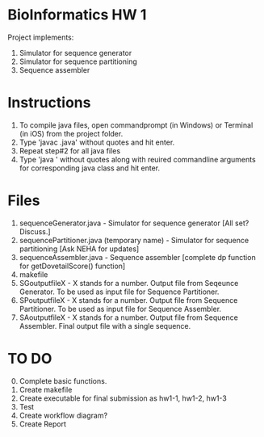 # BioInformatics HW 1
Project implements:
1. Simulator for sequence generator 
2. Simulator for sequence partitioning 
3. Sequence assembler

# Instructions
1. To compile java files, open commandprompt (in Windows) or Terminal (in iOS) from the project folder.
2. Type 'javac <java filename>.java' without quotes and hit enter.
3. Repeat step#2 for all java files
4. Type 'java <java filename>' without quotes along with reuired commandline arguments for corresponding java class and hit enter.
  
# Files
1. sequenceGenerator.java - Simulator for sequence generator [All set? Discuss.]
2. sequencePartitioner.java (temporary name) - Simulator for sequence partitioning [Ask NEHA for updates]
3. sequenceAssembler.java - Sequence assembler [complete dp function for getDovetailScore() function]
4. makefile
5. SGoutputfileX - X stands for a number. Output file from Seqeunce Generator. To be used as input file for Sequence Partitioner.
6. SPoutputfileX - X stands for a number. Output file from Sequence Partitioner. To be used as input file for Sequence Assembler.
7. SAoutputfileX - X stands for a number. Output file from Sequence Assembler. Final output file with a single sequence.

# TO DO
0. Complete basic functions.
1. Create makefile
2. Create executable for final submission as hw1-1, hw1-2, hw1-3 
3. Test
4. Create workflow diagram?
5. Create Report
